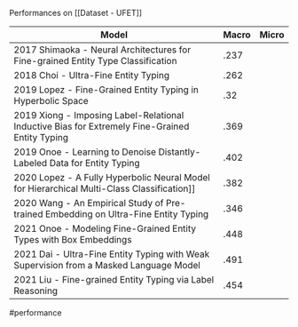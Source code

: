Performances on [[Dataset - UFET]]

| Model                                                                                          | Macro | Micro |
| ---------------------------------------------------------------------------------------------- | ----- | ----- |
| 2017 Shimaoka - Neural Architectures for Fine-grained Entity Type Classification               | .237  |       |
| 2018 Choi - Ultra-Fine Entity Typing                                                           | .262  |       |
| 2019 Lopez - Fine-Grained Entity Typing in Hyperbolic Space                                    | .32   |       |
| 2019 Xiong - Imposing Label-Relational Inductive Bias for Extremely Fine-Grained Entity Typing | .369  |       |
| 2019 Onoe - Learning to Denoise Distantly-Labeled Data for Entity Typing                       | .402  |       |
| 2020 Lopez - A Fully Hyperbolic Neural Model for Hierarchical Multi-Class Classification]]     | .382  |       |
| 2020 Wang - An Empirical Study of Pre-trained Embedding on Ultra-Fine Entity Typing            | .346  |       |
| 2021 Onoe - Modeling Fine-Grained Entity Types with Box Embeddings                             | .448  |       |
| 2021 Dai - Ultra-Fine Entity Typing with Weak Supervision from a Masked Language Model         | .491  |       |
| 2021 Liu - Fine-grained Entity Typing via Label Reasoning                                      | .454  |       |

#performance 